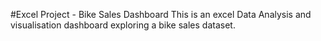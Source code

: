 #Excel Project - Bike Sales Dashboard
This is an excel Data Analysis and visualisation dashboard exploring a bike sales dataset.
